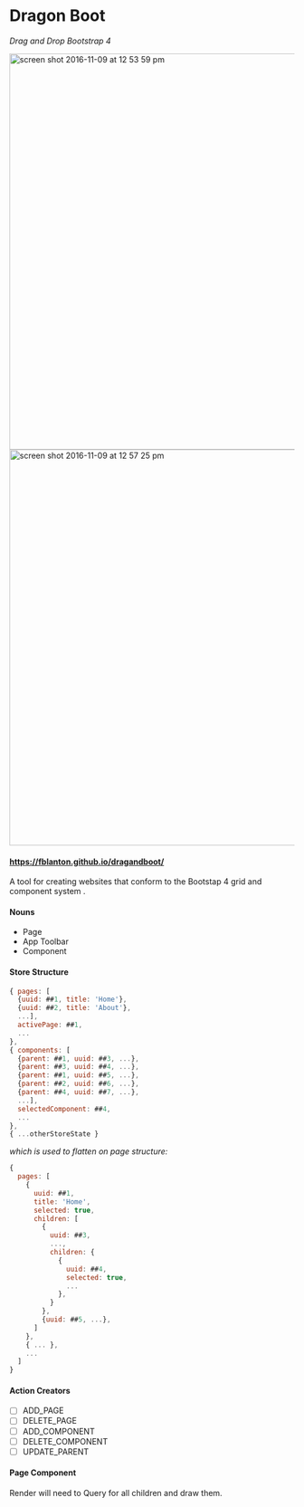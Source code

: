 # Dragon Boot
*Drag and Drop Bootstrap 4*


<img width="700" alt="screen shot 2016-11-09 at 12 53 59 pm" src="https://cloud.githubusercontent.com/assets/3937557/20154558/c860a832-a67c-11e6-8be2-1c32ef72fb23.png">

<img width="700" alt="screen shot 2016-11-09 at 12 57 25 pm" src="https://cloud.githubusercontent.com/assets/3937557/20154573/dbefb1ae-a67c-11e6-8457-69b7ed22783d.png">


#### https://fblanton.github.io/dragandboot/

A tool for creating websites that conform to the Bootstap 4 grid and component system .

#### Nouns
* Page
* App Toolbar
* Component

#### Store Structure
```javascript
{ pages: [
  {uuid: ##1, title: 'Home'},
  {uuid: ##2, title: 'About'},
  ...],
  activePage: ##1,
  ...
},
{ components: [
  {parent: ##1, uuid: ##3, ...},
  {parent: ##3, uuid: ##4, ...},
  {parent: ##1, uuid: ##5, ...},
  {parent: ##2, uuid: ##6, ...},
  {parent: ##4, uuid: ##7, ...},
  ...],
  selectedComponent: ##4,
  ...
},
{ ...otherStoreState }
```
*which is used to flatten on page structure:*
```javascript
{
  pages: [
    {
      uuid: ##1,
      title: 'Home',
      selected: true,
      children: [
        {
          uuid: ##3,
          ...,
          children: {
            {
              uuid: ##4,
              selected: true,
              ...
            },
          }
        },
        {uuid: ##5, ...},
      ]
    },
    { ... },
    ...
  ]
}
```

#### Action Creators
* [ ] ADD_PAGE
* [ ] DELETE_PAGE
* [ ] ADD_COMPONENT
* [ ] DELETE_COMPONENT
* [ ] UPDATE_PARENT

#### Page Component
Render will need to Query for all children and draw them.
